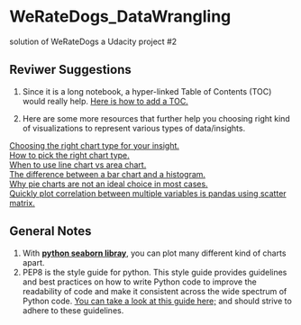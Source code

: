# WeRateDogs_DataWrangling
solution of WeRateDogs a Udacity project #2
## Reviwer Suggestions

1. Since it is a long notebook, a hyper-linked Table of Contents (TOC) would really help. [Here is how to add a TOC.](https://medium.com/@sambozek/ipython-er-jupyter-table-of-contents-69bb72cf39d3)

2. Here are some more resources that further help you choosing right kind of visualizations to represent various types of data/insights.

[Choosing the right chart type for your insight.](http://www.infographicsblog.com/chart-suggestions-a-thought-starter-andrew-abela/)  
[How to pick the right chart type.](https://eazybi.com/blog/data_visualization_and_chart_types)  
[When to use line chart vs area chart.](https://www.fusioncharts.com/blog/line-charts-vs-area-charts/)  
[The difference between a bar chart and a histogram.](https://stattrek.com/statistics/charts/histogram.aspx)  
[Why pie charts are not an ideal choice in most cases.](https://evolytics.com/blog/8-dont-use-pie-charts/)  
[Quickly plot correlation between multiple variables is pandas using scatter matrix.](https://pandas.pydata.org/docs/reference/api/pandas.plotting.scatter_matrix.html)  


## General Notes
1. With **[python seaborn libray](https://seaborn.pydata.org/tutorial.html)**, you can plot many different kind of charts apart.  
2. PEP8 is the style guide for python. This style guide provides guidelines and best practices on how to write Python code to improve the readability of code and make it consistent across the wide spectrum of Python code. [You can take a look at this guide here;](https://www.python.org/dev/peps/pep-0008/) and should strive to adhere to these guidelines.  
